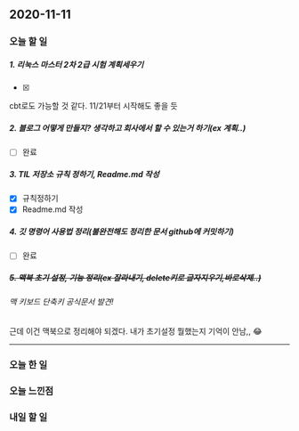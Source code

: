 2020-11-11
--
### 오늘 할 일
##### 1. 리눅스 마스터 2차 2급 시험 계획세우기 
- [x] 
cbt로도 가능할 것 같다. 11/21부터 시작해도 좋을 듯

##### 2. 블로그 어떻게 만들지? 생각하고 회사에서 할 수 있는거 하기(ex 계획..)
- [ ] 완료
##### 3. TIL 저장소 규칙 정하기, Readme.md 작성 
- [x] 규칙정하기
- [x] Readme.md 작성
##### 4. 깃 명령어 사용법 정리(불완전해도 정리한 문서 github에 커밋하기)
- [ ] 완료
##### ~~5. 맥북 초기 설정, 기능 정리(ex 잘라내기, delete키로 글자지우기,바로삭제..)~~
###### 맥 키보드 단축키 공식문서 발견!

근데 이건 맥북으로 정리해야 되겠다. 내가 초기설정 뭘했는지 기억이 안남,, :joy:

***


### 오늘 한 일




### 오늘 느낀점



### 내일 할 일


